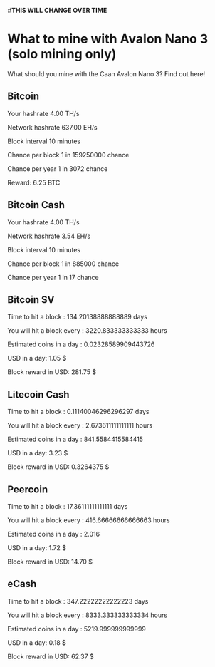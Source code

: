 #**THIS WILL CHANGE OVER TIME**

# What to mine with Avalon Nano 3 (solo mining only)
What should you mine with the Caan Avalon Nano 3? Find out here!

## Bitcoin

Your hashrate	4.00 TH/s

Network hashrate	637.00 EH/s

Block interval	10 minutes

Chance per block	1 in 159250000 chance

Chance per year	1 in 3072 chance

Reward: 6.25 BTC

## Bitcoin Cash

Your hashrate	4.00 TH/s

Network hashrate	3.54 EH/s

Block interval	10 minutes

Chance per block	1 in 885000 chance

Chance per year	1 in 17 chance

## Bitcoin SV

Time to hit a block : 134.20138888888889 days

You will hit a block every : 3220.833333333333 hours

Estimated coins in a day : 0.02328589909443726

USD in a day: 1.05 $

Block reward in USD: 281.75 $

## Litecoin Cash

Time to hit a block : 0.11140046296296297 days

You will hit a block every : 2.673611111111111 hours

Estimated coins in a day : 841.5584415584415

USD in a day: 3.23 $

Block reward in USD: 0.3264375 $

## Peercoin

Time to hit a block : 17.36111111111111 days

You will hit a block every : 416.66666666666663 hours

Estimated coins in a day : 2.016

USD in a day: 1.72 $

Block reward in USD: 14.70 $

## eCash

Time to hit a block : 347.22222222222223 days

You will hit a block every : 8333.333333333334 hours

Estimated coins in a day : 5219.999999999999

USD in a day: 0.18 $

Block reward in USD: 62.37 $

